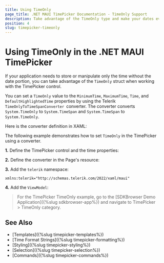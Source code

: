 ```yaml
---
title: Using TimeOnly
page_title: .NET MAUI TimePicker Documentation - TimeOnly Support
description: Take advantage of the TimeOnly type and make your dates even better when working with the Telerik UI for .NET MAUI TimePicker.
position: 4
slug: timepicker-timeonly
---
```


# Using TimeOnly in the .NET MAUI TimePicker

If your application needs to store or manipulate only the time without the date portion, you can take advantage of the `TimeOnly` struct when working with the TimePicker control.

You can set a `TimeOnly` value to the `MinimumTime`, `MaximumTime`, `Time`, and `DefaultHighlightedTime` properties by using the Telerik `TimeOnlyToTimeSpanConverter `converter. The converter converts `System.TimeOnly` to `System.TimeSpan` and `System.TimeSpan` to `System.TimeOnly`.


Here is the converter definition in XAML:

<snippet id='timepicker-timeonly-to-timespanconverter' />

The following example demonstrates how to set `TimeOnly` in the TimePicker using a converter.

**1.** Define the TimePicker control and the time properties:

<snippet id='timepicker-timeonly-support' />

**2.** Define the converter in the Page's resource:

<snippet id='timepicker-timeonly-to-timespanconverter' />

**3.** Add the `telerik` namespace:

```XAML
xmlns:telerik="http://schemas.telerik.com/2022/xaml/maui"
```

**4.** Add the `ViewModel`:

<snippet id='timepicker-timeonly-viewmodell' />

> For the TimePicker TimeOnly example, go to the [SDKBrowser Demo Application]({%slug sdkbrowser-app%}) and navigate to TimePicker > TimeOnly category.

## See Also

- [Templates]({%slug timepicker-templates%})
- [Time Format Strings]({%slug timepicker-formatting%})
- [Styling]({%slug timepicker-styling%})
- [Selection]({%slug timepicker-selection%})
- [Commands]({%slug timepicker-commands%})
